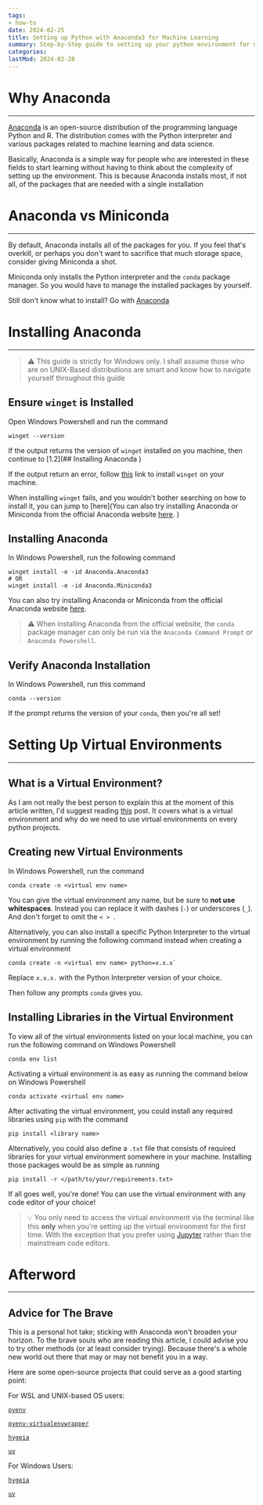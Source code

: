 ```yaml
---
tags:
- how-to
date: 2024-02-25
title: Setting up Python with Anaconda3 for Machine Learning
summary: Step-by-Step guide to setting up your python environment for machine learning and data science
categories:
lastMod: 2024-02-28
---
```

# Why Anaconda
---

[Anaconda](https://anaconda.com/) is an open-source distribution of the programming language Python and R. The distribution comes with the Python interpreter and various packages related to machine learning and data science.

Basically, Anaconda is a simple way for people who are interested in these fields to start learning without having to think about the complexity of setting up the environment. This is because Anaconda installs most, if not all, of the packages that are needed with a single installation

# Anaconda vs Miniconda
---

By default, Anaconda installs all of the packages for you. If you feel that's overkill, or perhaps you don't want to sacrifice that much storage space, consider giving Miniconda a shot.

Miniconda only installs the Python interpreter and the `conda` package manager. So you would have to manage the installed packages by yourself.

Still don't know what to install? Go with [Anaconda](https://anaconda.com/)

# Installing Anaconda
___

> ⚠️
This guide is strictly for Windows only. I shall assume those who are on UNIX-Based distributions are smart and know how to navigate yourself throughout this guide

## Ensure `winget` is Installed

Open Windows Powershell and run the command

```
winget --version
```

If the output returns the version of `winget` installed on you machine, then continue to [1.2](## Installing Anaconda
)

If the output return an error, follow [this](https://www.microsoft.com/p/app-installer/9nblggh4nns1) link to install `winget` on your machine.

When installing `winget` fails, and you wouldn't bother searching on how to install it, you can jump to [here](You can also try installing Anaconda or Miniconda from the official Anaconda website [here](https://anaconda.com/download).
)

## Installing Anaconda
In Windows Powershell, run the following command

```
winget install -e -id Anaconda.Anaconda3
# OR 
winget install -e -id Anaconda.Miniconda3
```

You can also try installing Anaconda or Miniconda from the official Anaconda website [here](https://anaconda.com/download).
> ⚠️
When installing Anaconda from the official website, the `conda` package manager can only be run via the `Anaconda Command Prompt` or `Anaconda Powershell`.

## Verify Anaconda Installation

In Windows Powershell, run this command
```
conda --version
```

If the prompt returns the version of your `conda`, then you're all set!

# Setting Up Virtual Environments
___

## What is a Virtual Environment?

As I am not really the best person to explain this at the moment of this article written, I'd suggest reading [this](https://realpython.com/python-virtual-environments-a-primer/) post. It covers what is a virtual environment and why do we need to use virtual environments on every python projects.

## Creating new Virtual Environments

In Windows Powershell, run the command
```
conda create -n <virtual env name>
```

You can give the virtual environment any name, but be sure to **not use whitespaces**. Instead you can replace it with dashes (`-`) or underscores (`_`).  And don't forget to omit the `< > `.

Alternatively, you can also install a specific Python Interpreter to the virtual environment by running the following command instead when creating a virtual environment
```
conda create -n <virtual env name> python=x.x.x`
```

Replace `x.x.x.` with the Python Interpreter version of your choice.

Then follow any prompts `conda` gives you.

## Installing Libraries in the Virtual Environment

To view all of the virtual environments listed on your local machine, you can run the following command on Windows Powershell
```
conda env list
```

Activating a virtual environment is as easy as running the command below on Windows Powershell
```
conda activate <virtual env name>
```

After activating the virtual environment, you could install any required libraries using `pip` with the command 
```
pip install <library name>
```

Alternatively, you could also define a `.txt` file that consists of required libraries for your virtual environment somewhere in your machine. Installing those packages would be as simple as running 
```
pip install -r </path/to/your/requirements.txt>
```

If all goes well, you're done! You can use the virtual environment with any code editor of your choice!

> 💡
You only need to access the virtual environment via the terminal like this **only** when you're setting up the virtual environment for the first time. With the exception that you prefer using [Jupyter](https://jupter.org) rather than the mainstream code editors.

# Afterword
---

## Advice for The Brave

This is a personal hot take; sticking with Anaconda won't broaden your horizon. To the brave souls who are reading this article, I could advise you to try other methods (or at least consider trying). Because there's a whole new world out there that may or may not benefit you in a way.

Here are some open-source projects that could serve as a good starting point:

For WSL and UNIX-based OS users:

[`pyenv`](https://github.com/pyenv/pyenv)

[`pyenv-virtualenvwrapper`](https://github.com/pyenv/pyenv-virtualenvwrapper)

[`hygeia`](https://github.com/nbigaouette/hygeia)

[`uv`](https://github.com/astral-sh/uv)

For Windows Users:

[`hygeia`](https://github.com/nbigaouette/hygeia)

[`uv`](https://github.com/astral-sh/uv)
